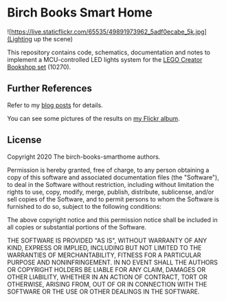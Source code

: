 <!--
SPDX-FileCopyrightText: 2020 The birch-books-smarthome Authors

SPDX-License-Identifier: MIT
-->

# Birch Books Smart Home

![https://live.staticflickr.com/65535/49891973962_5adf0ecabe_5k.jpg](Lighting up the 
scene)

This repository contains code, schematics, documentation and notes to implement a
MCU-controlled LED lights system for the [LEGO Creator Bookshop
set](https://www.lego.com/en-gb/product/bookshop-10270) (10270).

## Further References

Refer to my [blog posts](https://flameeyes.blog/tag/birch-books/) for details.

You can see some pictures of the results on [my Flickr
album](https://www.flickr.com/photos/flameeyes/albums/72157714292772872).

## License

Copyright 2020 The birch-books-smarthome authors.

Permission is hereby granted, free of charge, to any person obtaining a copy of this
software and associated documentation files (the "Software"), to deal in the Software
without restriction, including without limitation the rights to use, copy, modify,
merge, publish, distribute, sublicense, and/or sell copies of the Software, and to
permit persons to whom the Software is furnished to do so, subject to the following
conditions:

The above copyright notice and this permission notice shall be included in all copies or
substantial portions of the Software.

THE SOFTWARE IS PROVIDED "AS IS", WITHOUT WARRANTY OF ANY KIND, EXPRESS OR IMPLIED,
INCLUDING BUT NOT LIMITED TO THE WARRANTIES OF MERCHANTABILITY, FITNESS FOR A PARTICULAR
PURPOSE AND NONINFRINGEMENT. IN NO EVENT SHALL THE AUTHORS OR COPYRIGHT HOLDERS BE
LIABLE FOR ANY CLAIM, DAMAGES OR OTHER LIABILITY, WHETHER IN AN ACTION OF CONTRACT, TORT
OR OTHERWISE, ARISING FROM, OUT OF OR IN CONNECTION WITH THE SOFTWARE OR THE USE OR
OTHER DEALINGS IN THE SOFTWARE.
